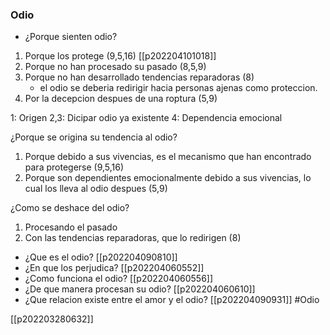 ### Odio
-  ¿Porque sienten odio?
1) Porque los protege (9,5,16)
	[[p202204101018]]
2) Porque no han procesado su pasado (8,5,9)
3) Porque no han desarrollado tendencias reparadoras (8)
	- el odio se deberia redirigir hacia personas ajenas como proteccion.
4) Por la decepcion despues de una roptura (5,9)


1: Origen
2,3: Dicipar odio ya existente
4: Dependencia emocional

¿Porque se origina su tendencia al odio?
1) Porque debido a sus vivencias, es el mecanismo que han encontrado para protegerse (9,5,16)
2) Porque son dependientes emocionalmente debido a sus vivencias, lo cual los lleva al odio despues (5,9)

¿Como se deshace del odio?
1) Procesando el pasado
2) Con las tendencias reparadoras, que lo redirigen (8)

- ¿Que es el odio? 
	[[p202204090810]]
- ¿En que los perjudica?
	[[p202204060552]]
- ¿Como funciona el odio?
[[p202204060556]]
- ¿De que manera procesan su odio?
[[p202204060610]]
- ¿Que relacion existe entre el amor y el odio?
[[p202204090931]]
#Odio 

[[p202203280632]]